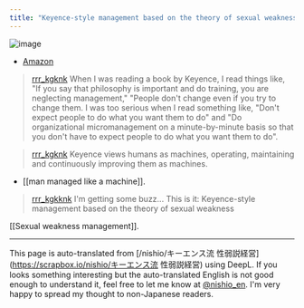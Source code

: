 ```yaml
---
title: "Keyence-style management based on the theory of sexual weakness"
---
```


![image](https://gyazo.com/e4cb1145ac7b67ddb1abe6c1ce747963/thumb/1000)
- [Amazon](https://amzn.to/4iBkyuQ)

> [rrr_kgknk](https://x.com/rrr_kgknk/status/1903430074780852402) When I was reading a book by Keyence, I read things like, "If you say that philosophy is important and do training, you are neglecting management," "People don't change even if you try to change them. I was too serious when I read something like, "Don't expect people to do what you want them to do" and "Do organizational micromanagement on a minute-by-minute basis so that you don't have to expect people to do what you want them to do".

> [rrr_kgknk](https://x.com/rrr_kgknk/status/1903430369548161389) Keyence views humans as machines, operating, maintaining and continuously improving them as machines.
- [[man managed like a machine]].

> [rrr_kgkknk](https://x.com/rrr_kgknk/status/1903659647275504080) I'm getting some buzz...
>  This is it: Keyence-style management based on the theory of sexual weakness

[[Sexual weakness management]].


---
This page is auto-translated from [/nishio/キーエンス流 性弱説経営](https://scrapbox.io/nishio/キーエンス流 性弱説経営) using DeepL. If you looks something interesting but the auto-translated English is not good enough to understand it, feel free to let me know at [@nishio_en](https://twitter.com/nishio_en). I'm very happy to spread my thought to non-Japanese readers.